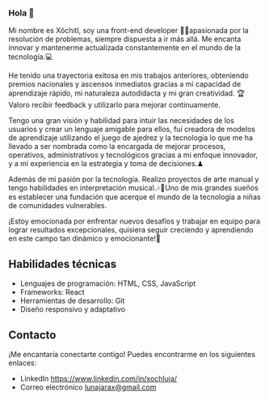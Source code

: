 ### Hola 👋
Mi nombre es Xóchitl, soy una front-end developer <font style="vertical-align: inherit;"><font style="vertical-align: inherit;">👩‍💻</font></font>apasionada por la resolución de problemas, siempre dispuesta a ir más allá. Me encanta innovar y mantenerme actualizada constantemente en el mundo de la tecnología.<font style="vertical-align: inherit;"><font style="vertical-align: inherit;">💻</font></font>

He tenido una trayectoria exitosa en mis trabajos anteriores, obteniendo premios nacionales y ascensos inmediatos gracias a mi capacidad de aprendizaje rápido, mi naturaleza autodidacta y mi gran creatividad. <font style="vertical-align: inherit;"><font style="vertical-align: inherit;">🏆</font></font>
Valoro recibir feedback y utilizarlo para mejorar continuamente.

Tengo una gran visión y habilidad para intuir las necesidades de los usuarios y crear un lenguaje amigable para ellos, fuí creadora de modelos de aprendizaje utilizando el juego de ajedrez y la tecnología lo que me ha llevado a ser nombrada como la encargada de mejorar procesos, operativos, administrativos y tecnológicos gracias a mi enfoque innovador, y a mi experiencia en la estrategia y toma de decisiones.<font style="vertical-align: inherit;"><font style="vertical-align: inherit;">♟</font></font>

Además de mi pasión por la tecnología. Realizo proyectos de arte manual y tengo habilidades en interpretación musical.<font style="vertical-align: inherit;"><font style="vertical-align: inherit;">🎶</font></font><font style="vertical-align: inherit;"><font style="vertical-align: inherit;">🥁</font></font>Uno de mis grandes sueños es establecer una fundación que acerque el mundo de la tecnología a niñas de comunidades vulnerables.

¡Estoy emocionada por enfrentar nuevos desafíos y trabajar en equipo para lograr resultados excepcionales, quisiera seguir creciendo y aprendiendo en este campo tan dinámico y emocionante!<font style="vertical-align: inherit;"><font style="vertical-align: inherit;">🎉</font></font>

## Habilidades técnicas

- Lenguajes de programación: HTML, CSS, JavaScript
- Frameworks: React
- Herramientas de desarrollo: Git
- Diseño responsivo y adaptativo


## Contacto

¡Me encantaría conectarte contigo! Puedes encontrarme en los siguientes enlaces:

- LinkedIn https://www.linkedin.com/in/xochluja/
- Correo electrónico lunajarax@gmail.com

